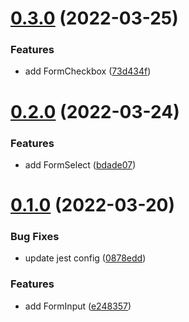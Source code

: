 # [0.3.0](https://github.com/Howard86/chakra-hook-form/compare/v0.2.0...v0.3.0) (2022-03-25)


### Features

* add FormCheckbox ([73d434f](https://github.com/Howard86/chakra-hook-form/commit/73d434f1e8e7fad4b0ae6050ab8633a73bbd4fc5))



# [0.2.0](https://github.com/Howard86/chakra-hook-form/compare/v0.1.0...v0.2.0) (2022-03-24)


### Features

* add FormSelect ([bdade07](https://github.com/Howard86/chakra-hook-form/commit/bdade076f6df5feba5412a81817fe243542215bf))



# [0.1.0](https://github.com/Howard86/chakra-hook-form/compare/0878eddca73249c73dd005b4d64bd01ba13a290b...v0.1.0) (2022-03-20)


### Bug Fixes

* update jest config ([0878edd](https://github.com/Howard86/chakra-hook-form/commit/0878eddca73249c73dd005b4d64bd01ba13a290b))


### Features

* add FormInput ([e248357](https://github.com/Howard86/chakra-hook-form/commit/e248357ebda34ffa8e58b907a9db2376de78f71c))




